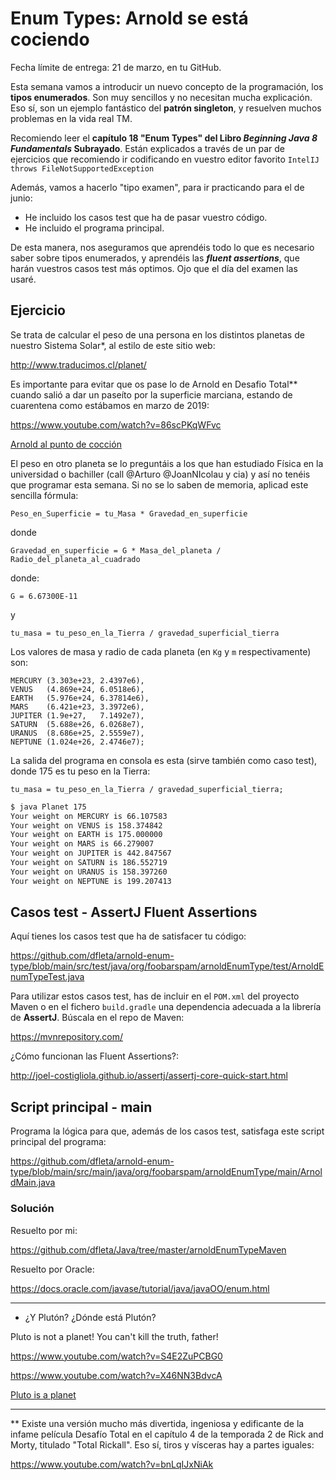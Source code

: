 Enum Types: Arnold se está cociendo
===================================

Fecha límite de entrega: 21 de marzo, en tu GitHub.

Esta semana vamos a introducir un nuevo concepto de la programación, los **tipos enumerados**. Son muy sencillos y no necesitan mucha explicación. Eso sí, son un ejemplo fantástico del **patrón singleton**, y resuelven muchos problemas en la vida real TM.

Recomiendo leer el **capítulo 18 "Enum Types" del Libro _Beginning Java 8 Fundamentals_ Subrayado**. Están explicados a través de un par de ejercicios que recomiendo ir codificando en vuestro editor favorito `IntelIJ throws FileNotSupportedException`

Además, vamos a hacerlo "tipo examen", para ir practicando para el de junio:
 - He incluido los casos test que ha de pasar vuestro código.
 - He incluido el programa principal.
  
De esta manera, nos aseguramos que aprendéis todo lo que es necesario saber sobre tipos enumerados, y aprendéis las **_fluent assertions_**, que harán vuestros casos test más optimos. Ojo que el día del examen las usaré.


## Ejercicio

Se trata de calcular el peso de una persona en los distintos planetas de nuestro Sistema Solar*, al estilo de este sitio web:

http://www.traducimos.cl/planet/

Es importante para evitar que os pase lo de Arnold en Desafio Total** cuando salió a dar un paseíto por la superficie marciana, estando de cuarentena como estábamos en marzo de 2019:

https://www.youtube.com/watch?v=86scPKqWFvc

[Arnold al punto de cocción](./src/main/resources/arnold_boiling_plate.png "Arnold se está cociendo")


El peso en otro planeta se lo preguntáis a los que han estudiado Física en la universidad o bachiller (call @Arturo @JoanNIcolau y cia) y así no tenéis que programar esta semana. Si no se lo saben de memoria, aplicad este sencilla fórmula:

`Peso_en_Superficie = tu_Masa * Gravedad_en_superficie`

donde 

`Gravedad_en_superficie = G * Masa_del_planeta / Radio_del_planeta_al_cuadrado`

donde: 

`G = 6.67300E-11`

y 

`tu_masa = tu_peso_en_la_Tierra / gravedad_superficial_tierra`

Los valores de masa y radio de cada planeta (en `Kg` y `m` respectivamente) son:
```
MERCURY (3.303e+23, 2.4397e6),     
VENUS   (4.869e+24, 6.0518e6),     
EARTH   (5.976e+24, 6.37814e6),     
MARS    (6.421e+23, 3.3972e6),     
JUPITER (1.9e+27,   7.1492e7),     
SATURN  (5.688e+26, 6.0268e7),     
URANUS  (8.686e+25, 2.5559e7),     
NEPTUNE (1.024e+26, 2.4746e7);      
```

La salida del programa en consola es esta (sirve también como caso test), donde 175 es tu peso en la Tierra:

`tu_masa = tu_peso_en_la_Tierra / gravedad_superficial_tierra;`

```sh
$ java Planet 175 
Your weight on MERCURY is 66.107583 
Your weight on VENUS is 158.374842 
Your weight on EARTH is 175.000000 
Your weight on MARS is 66.279007 
Your weight on JUPITER is 442.847567 
Your weight on SATURN is 186.552719 
Your weight on URANUS is 158.397260 
Your weight on NEPTUNE is 199.207413
```

## Casos test - AssertJ Fluent Assertions

Aquí tienes los casos test que ha de satisfacer tu código:

https://github.com/dfleta/arnold-enum-type/blob/main/src/test/java/org/foobarspam/arnoldEnumType/test/ArnoldEnumTypeTest.java 

Para utilizar estos casos test, has de incluir en el `POM.xml` del proyecto Maven o en el fichero `build.gradle` una dependencia adecuada a la librería de **AssertJ**. Búscala en el repo de Maven:

https://mvnrepository.com/

¿Cómo funcionan las Fluent Assertions?:

http://joel-costigliola.github.io/assertj/assertj-core-quick-start.html


## Script principal - main

Programa la lógica para que, además de los casos test, satisfaga este script principal del programa:

https://github.com/dfleta/arnold-enum-type/blob/main/src/main/java/org/foobarspam/arnoldEnumType/main/ArnoldMain.java

### Solución

Resuelto por mi:

https://github.com/dfleta/Java/tree/master/arnoldEnumTypeMaven

Resuelto por Oracle:

https://docs.oracle.com/javase/tutorial/java/javaOO/enum.html

------
* ¿Y Plutón? ¿Dónde está Plutón?  

Pluto is not a planet! You can't kill the truth, father!

https://www.youtube.com/watch?v=S4E2ZuPCBG0

https://www.youtube.com/watch?v=X46NN3BdvcA

[Pluto is a planet](./src/main/resources/pluto_is_a_planet.png "Pluto is a planet")

------
** Existe una versión mucho más divertida, ingeniosa y edificante de la infame película Desafío Total en el capítulo 4 de la temporada 2 de Rick and Morty, titulado "Total Rickall". Eso sí, tiros y vísceras hay a partes iguales:

https://www.youtube.com/watch?v=bnLqIJxNiAk